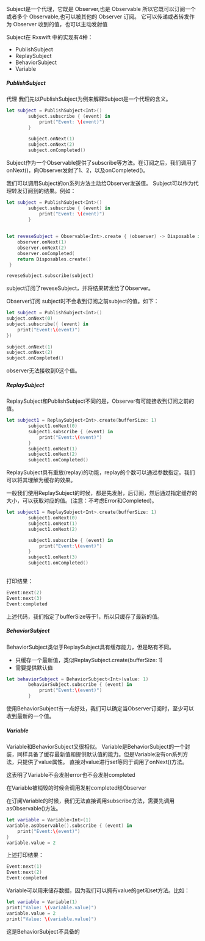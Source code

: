 Subject是一个代理，它既是 Observer,也是 Observable
所以它既可以订阅一个或者多个 Observable,也可以被其他的 Observer 订阅。
它可以传递或者转发作为 Observer 收到的值，也可以主动发射值

Subject在 Rxswift 中的实现有4种：
- PublishSubject
- ReplaySubject
- BehaviorSubject
- Variable

##### PublishSubject
代理
我们先以PublishSubject为例来解释Subject是一个代理的含义。

```swift
let subject = PublishSubject<Int>()
        subject.subscribe { (event) in
            print("Event: \(event)")
        }
        
        subject.onNext(1)
        subject.onNext(2)
        subject.onCompleted()
```


Subject作为一个Observable提供了subscribe等方法。在订阅之后，我们调用了onNext()，向Observer发射了1、2，以及onCompleted()。

我们可以调用Subject的on系列方法主动给Observer发送值。
Subject可以作为代理转发订阅到的结果。例如：

```swift
let subject = PublishSubject<Int>()
        subject.subscribe { (event) in
            print("Event: \(event)")
        }
        
        
let reveseSubject = Observable<Int>.create { (observer) -> Disposable in
    observer.onNext(1)
    observer.onNext(2)
    observer.onCompleted(
    return Disposables.create()
 }

reveseSubject.subscribe(subject)
```
subject订阅了reveseSubject，并将结果转发给了Observer。



Observer订阅 subject时不会收到订阅之前subject的值。如下：
```swift
let subject = PublishSubject<Int>()
subject.onNext(0)
subject.subscribe({ (event) in
    print("Event:\(event)")
})
    
subject.onNext(1)
subject.onNext(2)
subject.onCompleted()
```
observer无法接收到0这个值。



##### ReplaySubject
ReplaySubject和PublishSubject不同的是，Observer有可能接收到订阅之前的值。
```swift
let subject1 = ReplaySubject<Int>.create(bufferSize: 1)
        subject1.onNext(0)
        subject1.subscribe { (event) in
            print("Event:\(event)")
        }
        subject1.onNext(1)
        subject1.onNext(2)
        subject1.onCompleted()
```

ReplaySubject具有重放(replay)的功能，replay的个数可以通过参数指定。我们可以将其理解为缓存的效果。


一般我们使用ReplaySubject的时候，都是先发射，后订阅，然后通过指定缓存的大小，可以获取对应的值。(注意：不考虑Error和Completed)。
```swift
let subject1 = ReplaySubject<Int>.create(bufferSize: 1)
        subject1.onNext(0)
        subject1.onNext(1)
        subject1.onNext(2)

        subject1.subscribe { (event) in
            print("Event:\(event)")
        }
        subject1.onNext(3)
        subject1.onCompleted()
        
```

打印结果：
```swift
Event:next(2)
Event:next(3)
Event:completed
```
上述代码，我们指定了bufferSize等于1，所以只缓存了最新的值。

##### BehaviorSubject
BehaviorSubject类似于ReplaySubject具有缓存能力，但是略有不同。
- 只缓存一个最新值，类似ReplaySubject.create(bufferSize: 1)
- 需要提供默认值

```swift
let behaviorSubject = BehaviorSubject<Int>(value: 1)
        behaviorSubject.subscribe { (event) in
            print("Event:\(event)")
        }
```

使用BehaviorSubject有一点好处，我们可以确定当Observer订阅时，至少可以收到最新的一个值。


##### Variable
Variable和BehaviorSubject又很相似。
Variable是BehaviorSubject的一个封装，同样具备了缓存最新值和提供默认值的能力。但是Variable没有on系列方法，只提供了value属性。
直接对value进行set等同于调用了onNext()方法。

这表明了Variable不会发射error也不会发射completed

在Variable被销毁的时候会调用发射completed给Observer

在订阅Variable的时候，我们无法直接调用subscribe方法，需要先调用asObservable()方法。
```swift
let variable = Variable<Int>(1)
variable.asObservable().subscribe { (event) in
    print("Event:\(event)")
}
variable.value = 2
```
上述打印结果：
```swift
Event:next(1)
Event:next(2)
Event:completed
```

Variable可以用来储存数据，因为我们可以拥有value的get和set方法。比如：

```swift
let variable = Variable(1)
print("Value: \(variable.value)")
variable.value = 2
print("Value: \(variable.value)")
```
这是BehaviorSubject不具备的



